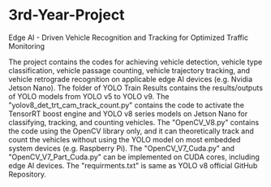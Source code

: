 # 3rd-Year-Project
Edge AI - Driven Vehicle Recognition and Tracking for Optimized Traffic Monitoring

The project contains the codes for achieving vehicle detection, vehicle type classification, vehicle passage counting, vehicle trajectory tracking, and vehicle retrograde recognition on applicable edge AI devices (e.g. Nvidia Jetson Nano). The folder of YOLO Train Results contains the results/outputs of YOLO models from YOLO v5 to YOLO v9. The "yolov8_det_trt_cam_track_count.py" contains the code to activate the TensorRT boost engine and YOLO v8 series models on Jetson Nano for classifying, tracking, and counting vehicles. The "OpenCV_V8.py" contains the code using the OpenCV library only, and it can theoretically track and count the vehicles without using the YOLO model on most embedded system devices (e.g. Raspberry Pi). The "OpenCV_V7_Cuda.py" and "OpenCV_V7_Part_Cuda.py" can be implemented on CUDA cores, including edge AI devices. The "requirments.txt" is same as YOLO v8 official GitHub Repository.

